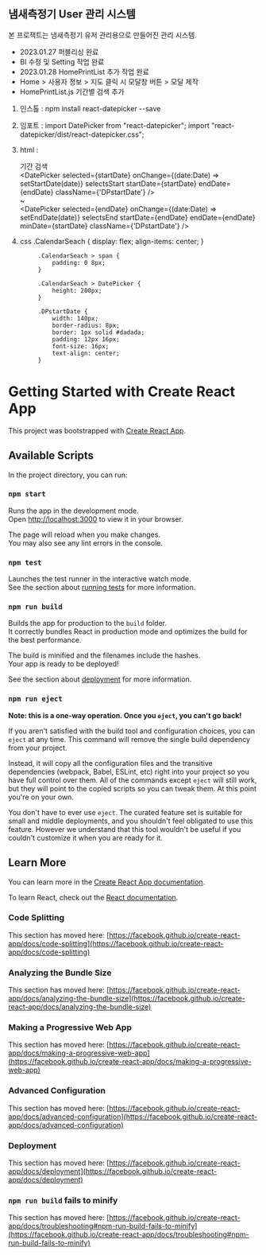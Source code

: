 ## 냄새측정기 User 관리 시스템
본 프로잭트는  냄새측정기 유저 관리용으로 만들어진 관리 시스템.
 -  2023.01.27 퍼블리싱 완료
 -  BI 수정 및 Setting 작업 완료
 -  2023.01.28 HomePrintList 추가 작업 완료
 -  Home > 사용자 정보 > 지도 클릭 시 모달창 버튼 > 모달 제작
 -  HomePrintList.js 기간별 검색 추가

1. 인스톨 : npm install react-datepicker --save
2. 임포트 :  import DatePicker from "react-datepicker";
            import "react-datepicker/dist/react-datepicker.css";
3. html : 
            <div className="CalendarSeach">
                <span>기간 검색</span>
                <div>
                    <DatePicker
                        selected={startDate}
                        onChange={(date:Date) => setStartDate(date)}
                        selectsStart
                        startDate={startDate}
                        endDate={endDate}
                        className={'DPstartDate'}
                    />
                </div>
                <span>~</span>
                <div>
                    <DatePicker
                        selected={endDate}
                        onChange={(date:Date) => setEndDate(date)}
                        selectsEnd
                        startDate={endDate}
                        endDate={endDate}
                        minDate={startDate}
                        className={'DPstartDate'}
                    />
                </div>
            </div>

4. css
            .CalendarSeach {
                display: flex;
                align-items: center;
            }

            .CalendarSeach > span {
                padding: 0 8px;
            }

            .CalendarSeach > DatePicker {
                height: 200px;
            }

            .DPstartDate {
                width: 140px;
                border-radius: 8px;
                border: 1px solid #dadada;
                padding: 12px 16px;
                font-size: 16px;
                text-align: center;
            }

    

# Getting Started with Create React App

This project was bootstrapped with [Create React App](https://github.com/facebook/create-react-app).

## Available Scripts

In the project directory, you can run:

### `npm start`

Runs the app in the development mode.\
Open [http://localhost:3000](http://localhost:3000) to view it in your browser.

The page will reload when you make changes.\
You may also see any lint errors in the console.

### `npm test`

Launches the test runner in the interactive watch mode.\
See the section about [running tests](https://facebook.github.io/create-react-app/docs/running-tests) for more information.

### `npm run build`

Builds the app for production to the `build` folder.\
It correctly bundles React in production mode and optimizes the build for the best performance.

The build is minified and the filenames include the hashes.\
Your app is ready to be deployed!

See the section about [deployment](https://facebook.github.io/create-react-app/docs/deployment) for more information.

### `npm run eject`

**Note: this is a one-way operation. Once you `eject`, you can't go back!**

If you aren't satisfied with the build tool and configuration choices, you can `eject` at any time. This command will remove the single build dependency from your project.

Instead, it will copy all the configuration files and the transitive dependencies (webpack, Babel, ESLint, etc) right into your project so you have full control over them. All of the commands except `eject` will still work, but they will point to the copied scripts so you can tweak them. At this point you're on your own.

You don't have to ever use `eject`. The curated feature set is suitable for small and middle deployments, and you shouldn't feel obligated to use this feature. However we understand that this tool wouldn't be useful if you couldn't customize it when you are ready for it.

## Learn More

You can learn more in the [Create React App documentation](https://facebook.github.io/create-react-app/docs/getting-started).

To learn React, check out the [React documentation](https://reactjs.org/).

### Code Splitting

This section has moved here: [https://facebook.github.io/create-react-app/docs/code-splitting](https://facebook.github.io/create-react-app/docs/code-splitting)

### Analyzing the Bundle Size

This section has moved here: [https://facebook.github.io/create-react-app/docs/analyzing-the-bundle-size](https://facebook.github.io/create-react-app/docs/analyzing-the-bundle-size)

### Making a Progressive Web App

This section has moved here: [https://facebook.github.io/create-react-app/docs/making-a-progressive-web-app](https://facebook.github.io/create-react-app/docs/making-a-progressive-web-app)

### Advanced Configuration

This section has moved here: [https://facebook.github.io/create-react-app/docs/advanced-configuration](https://facebook.github.io/create-react-app/docs/advanced-configuration)

### Deployment

This section has moved here: [https://facebook.github.io/create-react-app/docs/deployment](https://facebook.github.io/create-react-app/docs/deployment)

### `npm run build` fails to minify

This section has moved here: [https://facebook.github.io/create-react-app/docs/troubleshooting#npm-run-build-fails-to-minify](https://facebook.github.io/create-react-app/docs/troubleshooting#npm-run-build-fails-to-minify)
